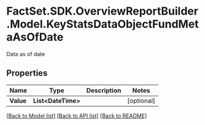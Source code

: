 # FactSet.SDK.OverviewReportBuilder.Model.KeyStatsDataObjectFundMetaAsOfDate
Data as of date

## Properties

Name | Type | Description | Notes
------------ | ------------- | ------------- | -------------
**Value** | **List&lt;DateTime&gt;** |  | [optional] 

[[Back to Model list]](../README.md#documentation-for-models) [[Back to API list]](../README.md#documentation-for-api-endpoints) [[Back to README]](../README.md)

